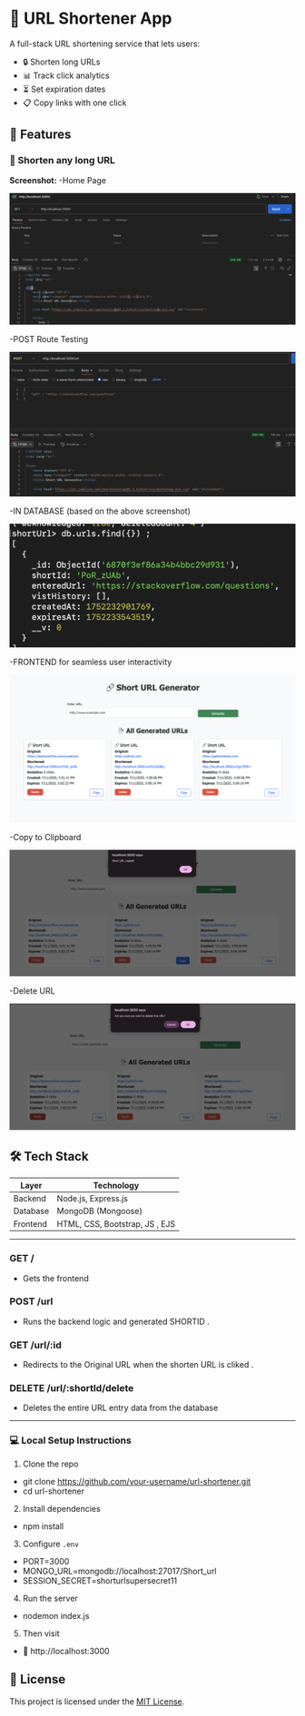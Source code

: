 # 🔗 URL Shortener App

A full-stack URL shortening service that lets users:
- 🔒 Shorten long URLs
- 📊 Track click analytics
- ⏳ Set expiration dates
- 📋 Copy links with one click


## 🚀 Features

### 🔐 Shorten any long URL

**Screenshot:**
-Home Page

![Shorten URL](screenshots/GET.png)

-POST Route Testing 

![Shorten URL](screenshots/POST.png)

-IN DATABASE (based on the above screenshot)

![Shorten URL](screenshots/POST_response.png)

-FRONTEND for seamless user interactivity

![Shorten URL](screenshots/FRONTEND.png)

-Copy to Clipboard 

![Shorten URL](screenshots/COPY.png)

-Delete URL 

![Shorten URL](screenshots/DELETE.png)


## 🛠️ Tech Stack

| Layer     | Technology                |
|-----------|---------------------------|
| Backend   | Node.js, Express.js       |
| Database  | MongoDB (Mongoose)        |
| Frontend  | HTML, CSS, Bootstrap, JS , EJS |


---

### GET /
- Gets the frontend

### POST /url

- Runs the backend logic and generated SHORTID . 

### GET /url/:id

- Redirects to the Original URL when the shorten URL is cliked . 

### DELETE /url/:shortId/delete

- Deletes the entire URL entry data from the database

---

### 💻 Local Setup Instructions

1. Clone the repo  

- git clone https://github.com/your-username/url-shortener.git
- cd url-shortener


2. Install dependencies  

- npm install 


3. Configure `.env`  

- PORT=3000
- MONGO_URL=mongodb://localhost:27017/Short_url
- SESSION_SECRET=shorturlsupersecret11


4. Run the server

- nodemon index.js


5. Then visit
- 📍 http://localhost:3000


## 📝 License

This project is licensed under the [MIT License](https://opensource.org/licenses/MIT).

